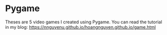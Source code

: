 # Pygame
Theses are 5 video games I created using Pygame.
You can read the tutorial in my blog: https://nnguyenu.github.io/hoangnguyen.github.io/game.html
